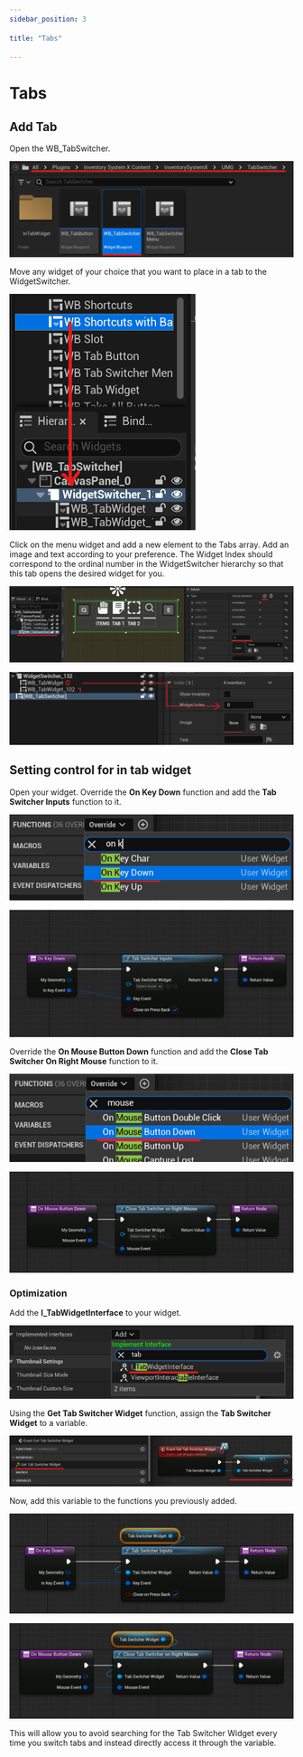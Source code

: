 ```yaml
---
sidebar_position: 3

title: "Tabs"

---
```


# Tabs

## Add Tab

Open the WB_TabSwitcher.

![img.png](..%2FImages_extras%2FTabs%2Fimg.png)

Move any widget of your choice that you want to place in a tab to the WidgetSwitcher.

![img_2.png](..%2FImages_extras%2FTabs%2Fimg_2.png)

Click on the menu widget and add a new element to the Tabs array. Add an image and text according to your preference.
The Widget Index should correspond to the ordinal number in the WidgetSwitcher hierarchy so that this tab opens the
desired widget for you.

![img_1.png](..%2FImages_extras%2FTabs%2Fimg_1.png)

![img_3.png](..%2FImages_extras%2FTabs%2Fimg_3.png)

## Setting control for in tab widget

Open your widget. Override the **On Key Down** function and add the **Tab Switcher Inputs** function to it.

![img_4.png](..%2FImages_extras%2FTabs%2Fimg_4.png)

![img_6.png](..%2FImages_extras%2FTabs%2Fimg_6.png)

Override the **On Mouse Button Down** function and add the **Close Tab Switcher On Right Mouse** function to it.

![img_7.png](..%2FImages_extras%2FTabs%2Fimg_7.png)

![img_5.png](..%2FImages_extras%2FTabs%2Fimg_5.png)

### Optimization

Add the **I_TabWidgetInterface** to your widget.

![img_8.png](..%2FImages_extras%2FTabs%2Fimg_8.png)

Using the **Get Tab Switcher Widget** function, assign the **Tab Switcher Widget** to a variable.

![img_9.png](..%2FImages_extras%2FTabs%2Fimg_9.png)

Now, add this variable to the functions you previously added.

![img_10.png](..%2FImages_extras%2FTabs%2Fimg_10.png)

![img_11.png](..%2FImages_extras%2FTabs%2Fimg_11.png)

This will allow you to avoid searching for the Tab Switcher Widget every time you switch tabs and instead directly
access it through the variable.